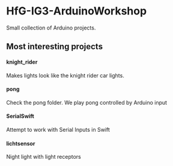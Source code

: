 # HfG-IG3-ArduinoWorkshop
Small collection of Arduino projects.

## Most interesting projects
#### knight_rider
Makes lights look like the knight rider car lights.


#### pong
Check the pong folder. We play pong controlled by Arduino input


#### SerialSwift
Attempt to work with Serial Inputs in Swift

#### lichtsensor
Night light with light receptors
